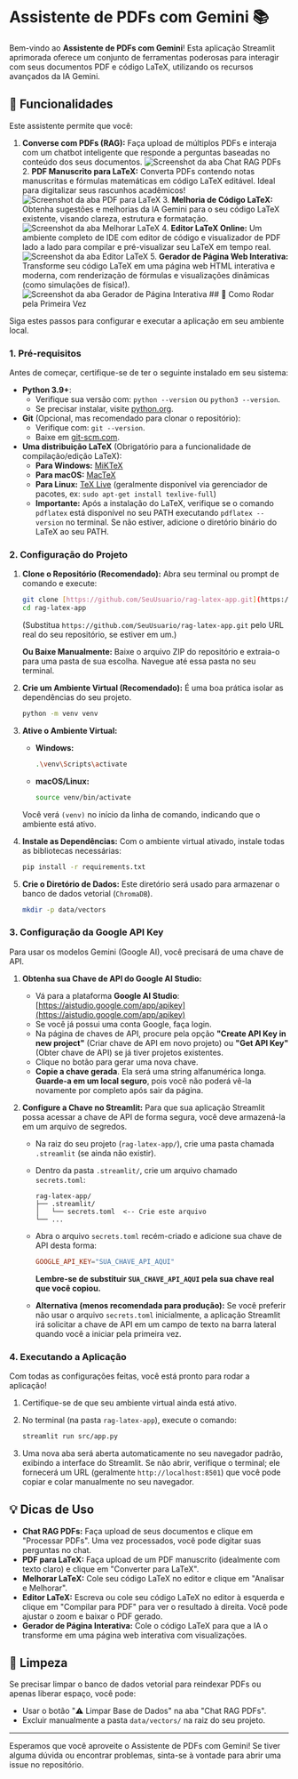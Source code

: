 # Assistente de PDFs com Gemini 📚

Bem-vindo ao **Assistente de PDFs com Gemini**! Esta aplicação Streamlit aprimorada oferece um conjunto de ferramentas poderosas para interagir com seus documentos PDF e código LaTeX, utilizando os recursos avançados da IA Gemini.

## 🌟 Funcionalidades

Este assistente permite que você:

1.  **Converse com PDFs (RAG):** Faça upload de múltiplos PDFs e interaja com um chatbot inteligente que responde a perguntas baseadas no conteúdo dos seus documentos.
    ![Screenshot da aba Chat RAG PDFs](images/rag_chat_screenshot.png) 2.  **PDF Manuscrito para LaTeX:** Converta PDFs contendo notas manuscritas e fórmulas matemáticas em código LaTeX editável. Ideal para digitalizar seus rascunhos acadêmicos!
    ![Screenshot da aba PDF para LaTeX](images/pdf_to_latex_screenshot.png) 3.  **Melhoria de Código LaTeX:** Obtenha sugestões e melhorias da IA Gemini para o seu código LaTeX existente, visando clareza, estrutura e formatação.
    ![Screenshot da aba Melhorar LaTeX](images/improve_latex_screenshot.png) 4.  **Editor LaTeX Online:** Um ambiente completo de IDE com editor de código e visualizador de PDF lado a lado para compilar e pré-visualizar seu LaTeX em tempo real.
    ![Screenshot da aba Editor LaTeX](images/latex_editor_screenshot.png) 5.  **Gerador de Página Web Interativa:** Transforme seu código LaTeX em uma página web HTML interativa e moderna, com renderização de fórmulas e visualizações dinâmicas (como simulações de física!).
    ![Screenshot da aba Gerador de Página Interativa](images/interactive_page_screenshot.png) ## 🚀 Como Rodar pela Primeira Vez

Siga estes passos para configurar e executar a aplicação em seu ambiente local.

### 1. Pré-requisitos

Antes de começar, certifique-se de ter o seguinte instalado em seu sistema:

* **Python 3.9+**:
    * Verifique sua versão com: `python --version` ou `python3 --version`.
    * Se precisar instalar, visite [python.org](https://www.python.org/downloads/).
* **Git** (Opcional, mas recomendado para clonar o repositório):
    * Verifique com: `git --version`.
    * Baixe em [git-scm.com](https://git-scm.com/downloads).
* **Uma distribuição LaTeX** (Obrigatório para a funcionalidade de compilação/edição LaTeX):
    * **Para Windows:** [MiKTeX](https://miktex.org/download)
    * **Para macOS:** [MacTeX](http://www.tug.org/mactex/download.html)
    * **Para Linux:** [TeX Live](https://www.tug.org/texlive/acquire-iso.html) (geralmente disponível via gerenciador de pacotes, ex: `sudo apt-get install texlive-full`)
    * **Importante:** Após a instalação do LaTeX, verifique se o comando `pdflatex` está disponível no seu PATH executando `pdflatex --version` no terminal. Se não estiver, adicione o diretório binário do LaTeX ao seu PATH.

### 2. Configuração do Projeto

1.  **Clone o Repositório (Recomendado):**
    Abra seu terminal ou prompt de comando e execute:
    ```bash
    git clone [https://github.com/SeuUsuario/rag-latex-app.git](https://github.com/SeuUsuario/rag-latex-app.git)
    cd rag-latex-app
    ```
    (Substitua `https://github.com/SeuUsuario/rag-latex-app.git` pelo URL real do seu repositório, se estiver em um.)

    **Ou Baixe Manualmente:**
    Baixe o arquivo ZIP do repositório e extraia-o para uma pasta de sua escolha. Navegue até essa pasta no seu terminal.

2.  **Crie um Ambiente Virtual (Recomendado):**
    É uma boa prática isolar as dependências do seu projeto.
    ```bash
    python -m venv venv
    ```

3.  **Ative o Ambiente Virtual:**
    * **Windows:**
        ```bash
        .\venv\Scripts\activate
        ```
    * **macOS/Linux:**
        ```bash
        source venv/bin/activate
        ```
    Você verá `(venv)` no início da linha de comando, indicando que o ambiente está ativo.

4.  **Instale as Dependências:**
    Com o ambiente virtual ativado, instale todas as bibliotecas necessárias:
    ```bash
    pip install -r requirements.txt
    ```

5.  **Crie o Diretório de Dados:**
    Este diretório será usado para armazenar o banco de dados vetorial (`ChromaDB`).
    ```bash
    mkdir -p data/vectors
    ```

### 3. Configuração da Google API Key

Para usar os modelos Gemini (Google AI), você precisará de uma chave de API.

1.  **Obtenha sua Chave de API do Google AI Studio:**
    * Vá para a plataforma **Google AI Studio**: [https://aistudio.google.com/app/apikey](https://aistudio.google.com/app/apikey)
    * Se você já possui uma conta Google, faça login.
    * Na página de chaves de API, procure pela opção **"Create API Key in new project"** (Criar chave de API em novo projeto) ou **"Get API Key"** (Obter chave de API) se já tiver projetos existentes.
    * Clique no botão para gerar uma nova chave.
    * **Copie a chave gerada**. Ela será uma string alfanumérica longa. **Guarde-a em um local seguro**, pois você não poderá vê-la novamente por completo após sair da página.

2.  **Configure a Chave no Streamlit:**
    Para que sua aplicação Streamlit possa acessar a chave de API de forma segura, você deve armazená-la em um arquivo de segredos.

    * Na raiz do seu projeto (`rag-latex-app/`), crie uma pasta chamada `.streamlit` (se ainda não existir).
    * Dentro da pasta `.streamlit/`, crie um arquivo chamado `secrets.toml`:

        ```
        rag-latex-app/
        ├── .streamlit/
        │   └── secrets.toml  <-- Crie este arquivo
        └── ...
        ```

    * Abra o arquivo `secrets.toml` recém-criado e adicione sua chave de API desta forma:
        ```toml
        GOOGLE_API_KEY="SUA_CHAVE_API_AQUI"
        ```
        **Lembre-se de substituir `SUA_CHAVE_API_AQUI` pela sua chave real que você copiou.**

    * **Alternativa (menos recomendada para produção):** Se você preferir não usar o arquivo `secrets.toml` inicialmente, a aplicação Streamlit irá solicitar a chave de API em um campo de texto na barra lateral quando você a iniciar pela primeira vez.

### 4. Executando a Aplicação

Com todas as configurações feitas, você está pronto para rodar a aplicação!

1.  Certifique-se de que seu ambiente virtual ainda está ativo.
2.  No terminal (na pasta `rag-latex-app`), execute o comando:
    ```bash
    streamlit run src/app.py
    ```

3.  Uma nova aba será aberta automaticamente no seu navegador padrão, exibindo a interface do Streamlit. Se não abrir, verifique o terminal; ele fornecerá um URL (geralmente `http://localhost:8501`) que você pode copiar e colar manualmente no seu navegador.

## 💡 Dicas de Uso

* **Chat RAG PDFs:** Faça upload de seus documentos e clique em "Processar PDFs". Uma vez processados, você pode digitar suas perguntas no chat.
* **PDF para LaTeX:** Faça upload de um PDF manuscrito (idealmente com texto claro) e clique em "Converter para LaTeX".
* **Melhorar LaTeX:** Cole seu código LaTeX no editor e clique em "Analisar e Melhorar".
* **Editor LaTeX:** Escreva ou cole seu código LaTeX no editor à esquerda e clique em "Compilar para PDF" para ver o resultado à direita. Você pode ajustar o zoom e baixar o PDF gerado.
* **Gerador de Página Interativa:** Cole o código LaTeX para que a IA o transforme em uma página web interativa com visualizações.

## 🧹 Limpeza

Se precisar limpar o banco de dados vetorial para reindexar PDFs ou apenas liberar espaço, você pode:
* Usar o botão "⚠️ Limpar Base de Dados" na aba "Chat RAG PDFs".
* Excluir manualmente a pasta `data/vectors/` na raiz do seu projeto.

---

Esperamos que você aproveite o Assistente de PDFs com Gemini! Se tiver alguma dúvida ou encontrar problemas, sinta-se à vontade para abrir uma issue no repositório.